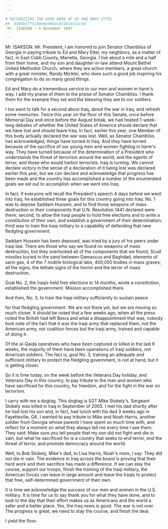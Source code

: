 ```yaml
---
---

# RECOGNIZING THE GOOD WORK OF ED AND MARY ETTEL
## `030db37f5168e8e9944c811b1432ac58`
`Mr. ISAKSON — 6 November 2007`

---
```



Mr. ISAKSON. Mr. President, I am honored to join Senator Chambliss of 
Georgia in paying tribute to Ed and Mary Ettel, my neighbors, as a 
matter of fact, in East Cobb County, Marietta, Georgia. I live about a 
mile and a half from their home, and my son and daughter-in-law attend 
Mount Bethel United Methodist Church, where they are active members, a 
great church with a great minister, Randy Mickler, who does such a good 
job inspiring his congregation to do so many good things.

Ed and Mary do a tremendous service to our men and women in harm's 
way. I add my praise of them to the praise of Senator Chambliss. I 
thank them for the example they set and the blessing they are to our 
soldiers.

I too want to talk for a second about Iraq, about the war in Iraq, 
and refresh some memories. Twice this year on the floor of this Senate, 
once before Memorial Day and once before the August break, we had 
heated 1-week-long debates of whether the United States of America 
should declare that we have lost and should leave Iraq. In fact, 
earlier this year, one Member of this body actually declared the war 
was lost. Well, as Senator Chambliss has acknowledged, things have 
turned in Iraq. And they have turned because of the sacrifice of our 
young men and women fighting in harm's way. They have turned because of 
the determination of a President who understands the threat of 
terrorism around the world, and the agents of terror, and those who 
would harbor terrorists. Iraq is turning. We cannot declare victory in 
the sense of a declaration of it being lost was declared earlier this 
year, but we can declare and acknowledge that progress has been made 
and the country has accomplished a number of the enumerated goals we 
set out to accomplish when we went into Iraq.

In fact, if everyone will recall the President's speech 4 days before 
we went into Iraq, he established three goals for this country going 
into Iraq. No. 1 was to depose Saddam Hussein, and to find those 
weapons of mass destruction or their components that U.N. Resolution 
1441 declared were there; second, to allow the Iraqi people to hold 
free elections and to write a constitution of their own, and establish 
a government of their determination; third was to train the Iraqi 
military to a capability of defending that new fledgling government.

Saddam Hussein has been deposed, was tried by a jury of his peers 
under Iraqi law. There are those who say we found no weapons of mass 
destruction, but they overlooked all of the components that we found, 
Scud missiles buried in the sand between Damascus and Baghdad, elements 
of sarin gas, 4 of the 7 mobile biological labs, 400,000 bodies in mass 
graves; all the signs, the telltale signs of the horror and the terror 
of mass destruction.

Goal No. 2, the Iraqis held free elections in 14 months, wrote a 
constitution, established the government. Mission accomplished there.

And then, No. 3, to train the Iraqi military sufficiently to sustain 
peace


for that fledgling government. We are not there yet, but we are moving 
so much closer. It should be noted that a few weeks ago, when all the 
press noted the British had left Basra and what a disappointment that 
was, nobody took note of the fact that it was the Iraqi army that 
replaced them, not the American army, not coalition forces but the 
Iraqi army, trained and capable of doing it.

Of the al-Qaida operatives who have been captured or killed in the 
last 6 weeks, the majority of them have been operations of Iraqi 
soldiers, not American soldiers. The fact is, goal No. 3, training an 
adequate and sufficient military to protect the fledgling government, 
is not at hand, but it is getting closer.

So it is time today, on the week before the Veterans Day holiday, and 
Veterans Day in this country, to pay tribute to the men and women who 
have sacrificed for this country, for freedom, and for the fight in the 
war on terrorism.

I carry with me a dogtag. This dogtag is SGT Mike Stokely's. Sergeant 
Stokely was killed in Iraq in September of 2005. I met his dad shortly 
after he had lost his son and, in fact, had lunch with his dad 3 weeks 
ago in Fayetteville, GA. I wanted to pay tribute to Mike and Noah 
Harris, another soldier from Georgia whose parents I have spent so much 
time with, and reflect for a moment on what they always tell me every 
time I see them. They said: Make sure you tell people that my son did 
not fight and die in vain, but what he sacrificed for is a country that 
seeks to end terror, end the threat of terror, and promote democracy 
around the world.

Well, to Bob Stokely, Mike's dad, to Lisa Harris, Noah's mom, I say: 
They did not die in vain. The evidence in Iraq across the board is 
proving that their hard work and their sacrifice has made a difference. 
If we can stay the course, support our troops, finish the training of 
the Iraqi military, the American forces can leave in large amount and 
leave the Iraqis to protect that free, self-determined government of 
their own.

It is time we acknowledge the success of our men and women in the 
U.S. military. It is time for us to say thank you for what they have 
done, and to look to the day that their effort makes us as Americans 
and the world a safer and a better place. Yes, the Iraq news is good. 
The war is not over. The progress is great, we need to stay the course, 
and finish the deal.

I yield the floor.